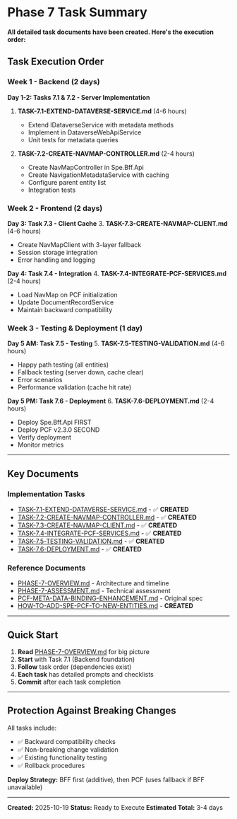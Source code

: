 # Phase 7 Task Summary

**All detailed task documents have been created. Here's the execution order:**

## Task Execution Order

### Week 1 - Backend (2 days)

**Day 1-2: Tasks 7.1 & 7.2 - Server Implementation**
1. **TASK-7.1-EXTEND-DATAVERSE-SERVICE.md** (4-6 hours)
   - Extend IDataverseService with metadata methods
   - Implement in DataverseWebApiService
   - Unit tests for metadata queries

2. **TASK-7.2-CREATE-NAVMAP-CONTROLLER.md** (2-4 hours)
   - Create NavMapController in Spe.Bff.Api
   - Create NavigationMetadataService with caching
   - Configure parent entity list
   - Integration tests

### Week 2 - Frontend (2 days)

**Day 3: Task 7.3 - Client Cache**
3. **TASK-7.3-CREATE-NAVMAP-CLIENT.md** (4-6 hours)
   - Create NavMapClient with 3-layer fallback
   - Session storage integration
   - Error handling and logging

**Day 4: Task 7.4 - Integration**
4. **TASK-7.4-INTEGRATE-PCF-SERVICES.md** (2-4 hours)
   - Load NavMap on PCF initialization
   - Update DocumentRecordService
   - Maintain backward compatibility

### Week 3 - Testing & Deployment (1 day)

**Day 5 AM: Task 7.5 - Testing**
5. **TASK-7.5-TESTING-VALIDATION.md** (4-6 hours)
   - Happy path testing (all entities)
   - Fallback testing (server down, cache clear)
   - Error scenarios
   - Performance validation (cache hit rate)

**Day 5 PM: Task 7.6 - Deployment**
6. **TASK-7.6-DEPLOYMENT.md** (2-4 hours)
   - Deploy Spe.Bff.Api FIRST
   - Deploy PCF v2.3.0 SECOND
   - Verify deployment
   - Monitor metrics

---

## Key Documents

### Implementation Tasks
- [TASK-7.1-EXTEND-DATAVERSE-SERVICE.md](./TASK-7.1-EXTEND-DATAVERSE-SERVICE.md) - ✅ **CREATED**
- [TASK-7.2-CREATE-NAVMAP-CONTROLLER.md](./TASK-7.2-CREATE-NAVMAP-CONTROLLER.md) - ✅ **CREATED**
- [TASK-7.3-CREATE-NAVMAP-CLIENT.md](./TASK-7.3-CREATE-NAVMAP-CLIENT.md) - ✅ **CREATED**
- [TASK-7.4-INTEGRATE-PCF-SERVICES.md](./TASK-7.4-INTEGRATE-PCF-SERVICES.md) - ✅ **CREATED**
- [TASK-7.5-TESTING-VALIDATION.md](./TASK-7.5-TESTING-VALIDATION.md) - ✅ **CREATED**
- [TASK-7.6-DEPLOYMENT.md](./TASK-7.6-DEPLOYMENT.md) - ✅ **CREATED**

### Reference Documents
- [PHASE-7-OVERVIEW.md](./PHASE-7-OVERVIEW.md) - Architecture and timeline
- [PHASE-7-ASSESSMENT.md](./PHASE-7-ASSESSMENT.md) - Technical assessment
- [PCF-META-DATA-BINDING-ENHANCEMENT.md](./PCF-META-DATA-BINDING-ENHANCEMENT.md) - Original spec
- [HOW-TO-ADD-SPE-PCF-TO-NEW-ENTITIES.md](../../docs/HOW-TO-ADD-SPE-PCF-TO-NEW-ENTITIES.md) - **CREATED**

---

## Quick Start

1. **Read** [PHASE-7-OVERVIEW.md](./PHASE-7-OVERVIEW.md) for big picture
2. **Start** with Task 7.1 (Backend foundation)
3. **Follow** task order (dependencies exist)
4. **Each task** has detailed prompts and checklists
5. **Commit** after each task completion

---

## Protection Against Breaking Changes

All tasks include:
- ✅ Backward compatibility checks
- ✅ Non-breaking change validation
- ✅ Existing functionality testing
- ✅ Rollback procedures

**Deploy Strategy:** BFF first (additive), then PCF (uses fallback if BFF unavailable)

---

**Created:** 2025-10-19
**Status:** Ready to Execute
**Estimated Total:** 3-4 days
